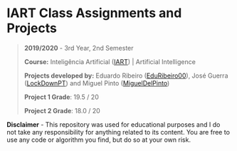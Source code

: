 # IART Class Assignments and Projects

> **2019/2020** - 3rd Year, 2nd Semester
>
> **Course:** Inteligência Artificial ([IART](https://sigarra.up.pt/feup/pt/ucurr_geral.ficha_uc_view?pv_ocorrencia_id=436449)) | Artificial Intelligence
>
> **Projects developed by:** Eduardo Ribeiro ([EduRibeiro00](https://github.com/EduRibeiro00)), José Guerra ([LockDownPT](https://github.com/lockdownpt)) and Miguel Pinto ([MiguelDelPinto](https://github.com/MiguelDelPinto)) 
>
> **Project 1 Grade**: 19.5 / 20
>
> **Project 2 Grade**: 18.0 / 20

**Disclaimer** - This repository was used for educational purposes and I do not take any responsibility for anything related to its content. You are free to use any code or algorithm you find, but do so at your own risk.


